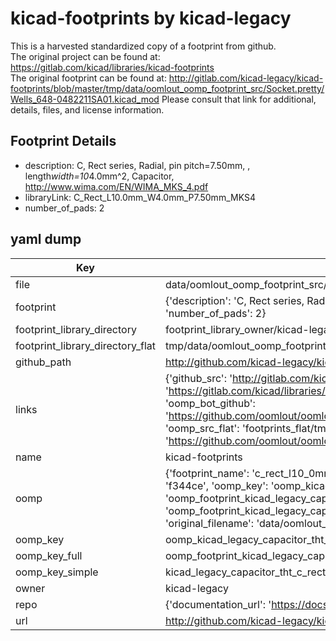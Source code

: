 # kicad-footprints by kicad-legacy  
This is a harvested standardized copy of a footprint from github.  
The original project can be found at:  
https://gitlab.com/kicad/libraries/kicad-footprints  
The original footprint can be found at:
http://gitlab.com/kicad-legacy/kicad-footprints/blob/master/tmp/data/oomlout_oomp_footprint_src/Socket.pretty/Wells_648-0482211SA01.kicad_mod
Please consult that link for additional, details, files, and license information.  
## Footprint Details
* description: C, Rect series, Radial, pin pitch=7.50mm, , length*width=10*4.0mm^2, Capacitor, http://www.wima.com/EN/WIMA_MKS_4.pdf  
* libraryLink: C_Rect_L10.0mm_W4.0mm_P7.50mm_MKS4  
* number_of_pads: 2  
## yaml dump  
| Key | Value |  
| --- | --- |  
| file | data/oomlout_oomp_footprint_src/kicad-footprints/Capacitor_THT.pretty/C_Rect_L10.0mm_W4.0mm_P7.50mm_MKS4.kicad_mod |  
| footprint | {'description': 'C, Rect series, Radial, pin pitch=7.50mm, , length*width=10*4.0mm^2, Capacitor, http://www.wima.com/EN/WIMA_MKS_4.pdf', 'libraryLink': 'C_Rect_L10.0mm_W4.0mm_P7.50mm_MKS4', 'number_of_pads': 2} |  
| footprint_library_directory | footprint_library_owner/kicad-legacy_kicad-footprints |  
| footprint_library_directory_flat | tmp/data/oomlout_oomp_footprint_src/footprints_flat/kicad_legacy_capacitor_tht_c_rect_l10_0mm_w4_0mm_p7_50mm_mks4/working |  
| github_path | http://github.com/kicad-legacy/kicad-footprints/blob/master/tmp/data/oomlout_oomp_footprint_src/Capacitor_THT.pretty/C_Rect_L10.0mm_W4.0mm_P7.50mm_MKS4.kicad_mod |  
| links | {'github_src': 'http://gitlab.com/kicad-legacy/kicad-footprints/blob/master/tmp/data/oomlout_oomp_footprint_src/Socket.pretty/Wells_648-0482211SA01.kicad_mod', 'github_src_repo': 'https://gitlab.com/kicad/libraries/kicad-footprints', 'oomp_bot': 'tmp/data/oomlout_oomp_footprint_src/footprints/kicad_legacy_capacitor_tht_c_rect_l10_0mm_w4_0mm_p7_50mm_mks4/working', 'oomp_bot_github': 'https://github.com/oomlout/oomlout_oomp_footprint_bot/tree/main/tmp/data/oomlout_oomp_footprint_src/footprints/kicad_legacy_capacitor_tht_c_rect_l10_0mm_w4_0mm_p7_50mm_mks4/working', 'oomp_src_flat': 'footprints_flat/tmp/data/oomlout_oomp_footprint_src/footprints_flat/kicad_legacy_capacitor_tht_c_rect_l10_0mm_w4_0mm_p7_50mm_mks4/working', 'oomp_src_flat_github': 'https://github.com/oomlout/oomlout_oomp_footprint_src/tree/main/tmp/data/oomlout_oomp_footprint_src/footprints_flat/kicad_legacy_capacitor_tht_c_rect_l10_0mm_w4_0mm_p7_50mm_mks4/working'} |  
| name | kicad-footprints |  
| oomp | {'footprint_name': 'c_rect_l10_0mm_w4_0mm_p7_50mm_mks4', 'library_name': 'capacitor_tht', 'md5': 'f344ceab8a0bc5e2bce5e02fdd865960', 'md5_10': 'f344ceab8a', 'md5_5': 'f344c', 'md5_6': 'f344ce', 'oomp_key': 'oomp_kicad_legacy_capacitor_tht_c_rect_l10_0mm_w4_0mm_p7_50mm_mks4', 'oomp_key_extra': 'oomp_footprint_kicad_legacy_capacitor_tht_c_rect_l10_0mm_w4_0mm_p7_50mm_mks4', 'oomp_key_full': 'oomp_footprint_kicad_legacy_capacitor_tht_c_rect_l10_0mm_w4_0mm_p7_50mm_mks4_f344ce', 'oomp_key_simple': 'kicad_legacy_capacitor_tht_c_rect_l10_0mm_w4_0mm_p7_50mm_mks4', 'original_filename': 'data/oomlout_oomp_footprint_src/kicad-footprints/Capacitor_THT.pretty/C_Rect_L10.0mm_W4.0mm_P7.50mm_MKS4.kicad_mod', 'owner_name': 'kicad_legacy'} |  
| oomp_key | oomp_kicad_legacy_capacitor_tht_c_rect_l10_0mm_w4_0mm_p7_50mm_mks4 |  
| oomp_key_full | oomp_footprint_kicad_legacy_capacitor_tht_c_rect_l10_0mm_w4_0mm_p7_50mm_mks4 |  
| oomp_key_simple | kicad_legacy_capacitor_tht_c_rect_l10_0mm_w4_0mm_p7_50mm_mks4 |  
| owner | kicad-legacy |  
| repo | {'documentation_url': 'https://docs.github.com/rest/repos/repos#get-a-repository', 'message': 'Not Found'} |  
| url | http://github.com/kicad-legacy/kicad-footprints |  

